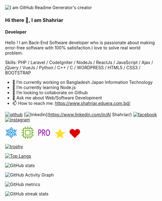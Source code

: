 ![I am GitHub Readme Generator's creator](https://scontent.fdac22-1.fna.fbcdn.net/v/t39.30808-6/268119695_4726139110811474_2343764648149799255_n.jpg?_nc_cat=108&ccb=1-5&_nc_sid=8bfeb9&_nc_ohc=YXF-mAg5ulMAX8jfpPP&_nc_oc=AQlug6jgSZbl9UeFsOhsSVU_0LQz2YRXJGCFYPSgb9TCsC6zwBWWiISuvx6lwhHvBO4&_nc_ht=scontent.fdac22-1.fna&oh=00_AT8ci0KmSjdt6yInex4J_WS0CXMpeb3Pd3Sji9qX6SQa3g&oe=61C81C8E)

### Hi there 👋, I am Shahriar
#### Developer


Hello ! 
I am Back-End Software developer who is passionate about making error-free software with 100%  satisfaction.I love to solve real world problem.

Skills: PHP / Laravel / CodeIgniter / NodeJs / ReactJs / JavaScript / Ajax / jQuery / VueJs /  Python / C++ / C / WORDPRESS / HTML5 / CSS3 / BOOTSTRAP 

- 🔭 I’m currently working on Bangladesh Japan Information Technology 
- 🌱 I’m currently learning Node.js 
- 👯 I’m looking to collaborate on Github 
- 💬 Ask me about Web/Software Development 
- 📫 How to reach me: https://www.shahriar.eduera.com.bd/ 


[<img src='https://cdn.jsdelivr.net/npm/simple-icons@3.0.1/icons/github.svg' alt='github' height='40'>](https://github.com/brainshahriar)  [<img src='https://cdn.jsdelivr.net/npm/simple-icons@3.0.1/icons/linkedin.svg' alt='linkedin' height='40'>](https://www.linkedin.com/in/Al Shahriar/)  [<img src='https://cdn.jsdelivr.net/npm/simple-icons@3.0.1/icons/facebook.svg' alt='facebook' height='40'>](https://www.facebook.com/al.shahariar)  [<img src='https://cdn.jsdelivr.net/npm/simple-icons@3.0.1/icons/instagram.svg' alt='instagram' height='40'>](https://www.instagram.com/al.shahriar.mehedi/)  

<a href='https://archiveprogram.github.com/'><img src='https://raw.githubusercontent.com/acervenky/animated-github-badges/master/assets/acbadge.gif' width='40' height='40'></a> <a href='https://docs.github.com/en/developers'><img src='https://raw.githubusercontent.com/acervenky/animated-github-badges/master/assets/devbadge.gif' width='40' height='40'></a> <a href='https://github.com/pricing'><img src='https://raw.githubusercontent.com/acervenky/animated-github-badges/master/assets/pro.gif' width='40' height='40'></a> <a href='https://stars.github.com/'><img src='https://raw.githubusercontent.com/acervenky/animated-github-badges/master/assets/starbadge.gif' width='35' height='35'></a> <a href='https://docs.github.com/en/github/supporting-the-open-source-community-with-github-sponsors'><img src='https://raw.githubusercontent.com/acervenky/animated-github-badges/master/assets/sponsorbadge.gif' width='35' height='35'></a> 

[![trophy](https://github-profile-trophy.vercel.app/?username=brainshahriar)](https://github.com/ryo-ma/github-profile-trophy)

[![Top Langs](https://github-readme-stats.vercel.app/api/top-langs/?username=brainshahriar)](https://github.com/anuraghazra/github-readme-stats)

![GitHub stats](https://github-readme-stats.vercel.app/api?username=brainshahriar&show_icons=true&count_private=true)  

![GitHub Activity Graph](https://activity-graph.herokuapp.com/graph?username=brainshahriar)  

![GitHub metrics](https://metrics.lecoq.io/brainshahriar)  

![GitHub streak stats](https://github-readme-streak-stats.herokuapp.com/?user=brainshahriar)  



